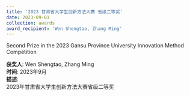 ```yaml
---
title: '2023 甘肃省大学生创新方法大赛 省级二等奖'  
date: 2023-09-01                             
collection: awards  
award_recipient: 'Wen Shengtao, Zhang Ming'               
---
```


Second Prize in the 2023 Gansu Province University Innovation Method Competition

**获奖人**: Wen Shengtao, Zhang Ming  
**时间**: 2023年9月  
**描述**:  
2023年甘肃省大学生创新方法大赛省级二等奖
